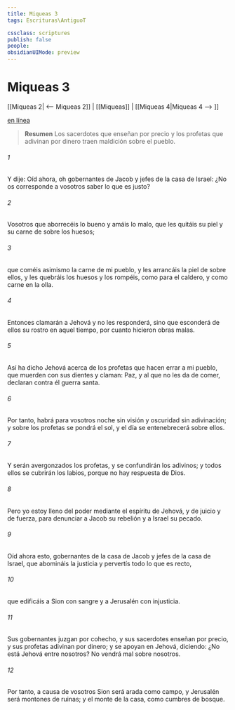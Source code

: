 ```yaml
---
title: Miqueas 3
tags: Escrituras\AntiguoT

cssclass: scriptures
publish: false
people:
obsidianUIMode: preview
---
```


# Miqueas 3
[[Miqueas 2| <-- Miqueas 2]] | [[Miqueas]] | [[Miqueas 4|Miqueas 4 --> ]]

[en línea](https://churchofjesuschrist.org/study/scriptures/ot/micah/3?lang=spa)

> __Resumen__
Los sacerdotes que enseñan por precio y los profetas que adivinan por dinero traen maldición sobre el pueblo.

###### 1 
Y dije: Oíd ahora, oh gobernantes de Jacob y jefes de la casa de Israel: ¿No os corresponde a vosotros saber lo que es justo?

###### 2 
Vosotros que aborrecéis lo bueno y amáis lo malo, que les quitáis su piel y su carne de sobre los huesos;

###### 3 
que coméis asimismo la carne de mi pueblo, y les arrancáis la piel de sobre ellos, y les quebráis los huesos y los rompéis, como para el caldero, y como carne en la olla.

###### 4 
Entonces clamarán a Jehová y no les responderá, sino que esconderá de ellos su rostro en aquel tiempo, por cuanto hicieron obras malas.

###### 5 
Así ha dicho Jehová acerca de los profetas que hacen errar a mi pueblo, que muerden con sus dientes y claman: Paz, y al que no les da de comer, declaran contra él guerra santa.

###### 6 
Por tanto, habrá para vosotros noche sin visión y oscuridad sin adivinación; y sobre los profetas se pondrá el sol, y el día se entenebrecerá sobre ellos.

###### 7 
Y serán avergonzados los profetas, y se confundirán los adivinos; y todos ellos se cubrirán los labios, porque no hay respuesta de Dios.

###### 8 
Pero yo estoy lleno del poder mediante el espíritu de Jehová, y de juicio y de fuerza, para denunciar a Jacob su rebelión y a Israel su pecado.

###### 9 
Oíd ahora esto, gobernantes de la casa de Jacob y jefes de la casa de Israel, que abomináis la justicia y pervertís todo lo que es recto,

###### 10 
que edificáis a Sion con sangre y a Jerusalén con injusticia.

###### 11 
Sus gobernantes juzgan por cohecho, y sus sacerdotes enseñan por precio, y sus profetas adivinan por dinero; y se apoyan en Jehová, diciendo: ¿No está Jehová entre nosotros? No vendrá mal sobre nosotros.

###### 12 
Por tanto, a causa de vosotros Sion será arada como campo, y Jerusalén será montones de ruinas; y el monte de la casa, como cumbres de bosque.

